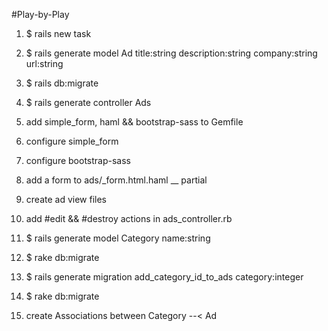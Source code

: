 #Play-by-Play

1. $ rails new task

2. $ rails generate model Ad title:string description:string company:string url:string

3. $ rails db:migrate

4. $ rails generate controller Ads

5. add simple_form, haml && bootstrap-sass to Gemfile

6. configure simple_form

7. configure bootstrap-sass

8. add a form to ads/_form.html.haml __ partial

9. create ad view files

10. add #edit && #destroy actions in ads_controller.rb

11. $ rails generate model Category name:string

12. $ rake db:migrate

13. $ rails generate migration add_category_id_to_ads category:integer

14. $ rake db:migrate

15. create Associations between Category --< Ad
